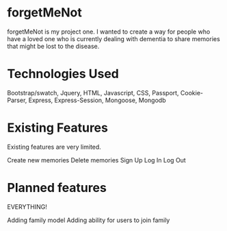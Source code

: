 # forgetMeNot

forgetMeNot is my project one.
I wanted to create a way for people who have a loved one who is currently dealing with dementia to share memories that might be lost to the disease.

# Technologies Used

Bootstrap/swatch, Jquery, HTML, Javascript, CSS, Passport, Cookie-Parser, Express, Express-Session, Mongoose, Mongodb

# Existing Features

Existing features are very limited.

Create new memories
Delete memories
Sign Up
Log In
Log Out

# Planned features

EVERYTHING!

Adding family model
Adding ability for users to join family

